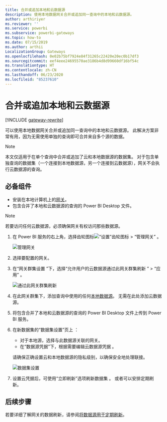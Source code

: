 ```yaml
---
title: 合并或追加本地和云数据源
description: 使用本地数据网关合并或追加同一查询中的本地和云数据源。
author: arthiriyer
ms.reviewer: ''
ms.service: powerbi
ms.subservice: powerbi-gateways
ms.topic: how-to
ms.date: 07/15/2019
ms.author: arthii
LocalizationGroup: Gateways
ms.openlocfilehash: 0e02b75bf7924e84f31265c22420e20ec0b17df3
ms.sourcegitcommit: eef4eee24695570ae3186b4d8d99660df16bf54c
ms.translationtype: HT
ms.contentlocale: zh-CN
ms.lasthandoff: 06/23/2020
ms.locfileid: "85237610"
---
```

# <a name="merge-or-append-on-premises-and-cloud-data-sources"></a>合并或追加本地和云数据源

[!INCLUDE [gateway-rewrite](../includes/gateway-rewrite.md)]

可以使用本地数据网关合并或追加同一查询中的本地和云数据源。 此解决方案非常有用，因为无需使用单独的查询即可合并来自多个源的数据。

>[!NOTE]
>本文仅适用于在单个查询中合并或追加了云和本地数据源的数据集。 对于包含单独查询的数据集（一个连接到本地数据源，另一个连接到云数据源），网关不会执行云数据源的查询。

## <a name="prerequisites"></a>必备组件

- 安装在本地计算机上的[网关](/data-integration/gateway/service-gateway-install)。
- 包含合并了本地和云数据源的查询的 Power BI Desktop 文件。

>[!NOTE]
>若要访问任何云数据源，必须确保网关有权访问那些数据源。

1. 在 Power BI 服务的右上角，选择齿轮图标![“设置”齿轮图标](media/service-gateway-mashup-on-premises-cloud/icon-gear.png) > “管理网关”  。

    ![管理网关](media/service-gateway-mashup-on-premises-cloud/manage-gateways.png)

2. 选择要配置的网关。

3. 在“网关群集设置  ”下，选择“允许用户的云数据源通过此网关群集刷新  ” > “应用”  。

    ![通过此网关群集刷新](media/service-gateway-mashup-on-premises-cloud/refresh-gateway-cluster.png)

4. 在此网关群集下，添加查询中使用的任何[本地数据源](service-gateway-enterprise-manage-scheduled-refresh.md#add-a-data-source)。 无需在此处添加云数据源。

5. 将包含合并了本地和云数据源的查询的 Power BI Desktop 文件上传到 Power BI 服务。

6. 在新数据集的“数据集设置”页上  ：

   - 对于本地源，选择与此数据源关联的网关。
   - 在“数据源凭据”下，根据需要编辑云数据源凭据  。

    请确保正确设置云和本地数据源的隐私级别，以确保安全地处理联接。

     ![数据集设置](media/service-gateway-mashup-on-premises-cloud/dataset-settings.png)

7. 设置云凭据后，可使用“立即刷新”选项刷新数据集  。 或者可以安排定期刷新。

## <a name="next-steps"></a>后续步骤

若要详细了解网关的数据刷新，请参阅[将数据源用于定期刷新](service-gateway-enterprise-manage-scheduled-refresh.md#use-the-data-source-for-scheduled-refresh)。
